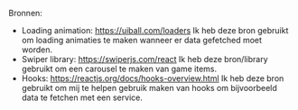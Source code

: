 Bronnen:
- Loading animation: https://uiball.com/loaders 
  Ik heb deze bron gebruikt om loading animaties te maken wanneer er data gefetched moet worden.
- Swiper library: https://swiperjs.com/react
  Ik heb deze bron/library gebruikt om een carousel te maken van game items.
- Hooks: https://reactjs.org/docs/hooks-overview.html
  Ik heb deze bron gebruikt om mij te helpen gebruik maken van hooks om bijvoorbeeld data te fetchen met een service.
